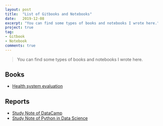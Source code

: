 ```yaml
---
layout: post
title:  "List of Gitbooks and Notebooks"
date:   2019-12-08
excerpt: "You can find some types of books and notebooks I wrote here."
project: true
tag:
- Gitbook
- Notebook
comments: true
---
```




> You can find some types of books and notebooks I wrote here.

## Books

- [Health system evaluation](https://shumchi.github.io/gitbooks/health-system/)

## Reports

- [Study Note of DataCamp](https://shumchi.github.io/notebooks/Study-Note-of-DataCamp.html)
- [Study Note of Python in Data Science](https://shumchi.github.io/notebooks/Python-Learning-Note.html)

